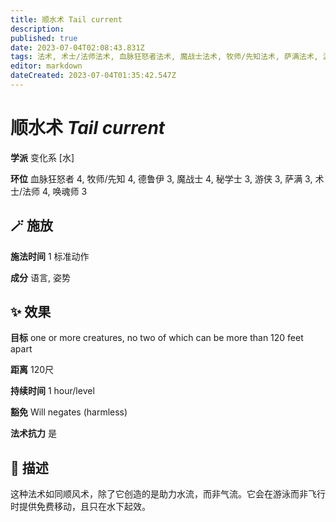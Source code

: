 ```yaml
---
title: 顺水术 Tail current
description: 
published: true
date: 2023-07-04T02:08:43.831Z
tags: 法术, 术士/法师法术, 血脉狂怒者法术, 魔战士法术, 牧师/先知法术, 萨满法术, 游侠法术, 3环法术, 4环法术, 秘学士法术, 德鲁伊法术, 变化系, 唤魂师法术, 水
editor: markdown
dateCreated: 2023-07-04T01:35:42.547Z
---
```


# **顺水术** *Tail current*

**学派** 变化系 \[水\] 

**环位** 血脉狂怒者 4, 牧师/先知 4, 德鲁伊 3, 魔战士 4, 秘学士 3, 游侠 3, 萨满 3, 术士/法师 4, 唤魂师 3

## 🪄 施放

**施法时间** 1 标准动作

**成分** 语言, 姿势

## ✨ 效果 

**目标** one or more creatures, no two of which can be more than 120 feet apart 

**距离** 120尺  

**持续时间** 1 hour/level 

**豁免** Will negates (harmless)

**法术抗力** 是

## 📖 描述

这种法术如同顺风术，除了它创造的是助力水流，而非气流。它会在游泳而非飞行时提供免费移动，且只在水下起效。
    